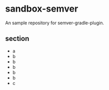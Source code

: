 # sandbox-semver

An sample repository for semver-gradle-plugin.

## section
* a
* b
* b
* b
* b
* b
* c